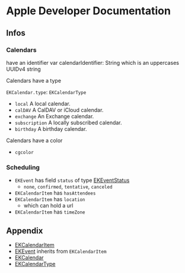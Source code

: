 # Apple Developer Documentation

## Infos

### Calendars
have an identifier
var calendarIdentifier: String
which is an uppercases UUIDv4 string

Calendars have a type

`EKCalendar.type`: `EKCalendarType`

- `local` A local calendar.
- `calDAV` A CalDAV or iCloud calendar.
- `exchange` An Exchange calendar.
- `subscription` A locally subscribed calendar.
- `birthday` A birthday calendar.

Calendars have a color

- `cgcolor`

### Scheduling

- `EKEvent` has field `status` of type [EKEventStatus](https://developer.apple.com/documentation/eventkit/ekeventstatus)
  - `none`, `confirmed`, `tentative`, `canceled`
- `EKCalendarItem` has `hasAttendees`
- `EKCalendarItem` has `location`
  - which can hold a url
- `EKCalendarItem` has `timeZone`

## Appendix

- [EKCalendarItem](https://developer.apple.com/documentation/eventkit/ekcalendaritem)
- [EKEvent](https://developer.apple.com/documentation/eventkit/ekevent) inherits from `EKCalendarItem`
- [EKCalendar](https://developer.apple.com/documentation/eventkit/ekcalendar)
- [EKCalendarType](https://developer.apple.com/documentation/eventkit/ekcalendartype)
